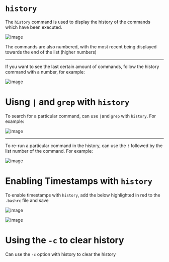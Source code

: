 # `history` 

The `history` command is used to display the history of the commands which have been executed.

![image](https://user-images.githubusercontent.com/107522496/197167820-4f486c08-9efc-4065-a304-cec7e27661d1.png)

The commands are also numbered, with the most recent being displayed towards the end of the list (higher numbers)

---

If you want to see the last certain amount of commands, follow the history command with a number, for example:

![image](https://user-images.githubusercontent.com/107522496/197168517-cacaf029-296f-4489-a913-242473f62439.png)

# Uisng `|` and `grep` with `history`

To search for a particular command, can use `|`and `grep` with `history`. For example: 

![image](https://user-images.githubusercontent.com/107522496/197169090-37aeb45c-c8c5-41a7-8cbc-89416e2b7299.png)

---

To re-run a particular command in the history, can use the `!` followed by the list number of the command. For example:

![image](https://user-images.githubusercontent.com/107522496/197170352-d495aa64-164b-4d30-8fa5-e54f4b11d7bb.png)


# Enabling Timestamps with `history`

To enable timestamps with `history`, add the below highlighted in red to the `.bashrc` file and save

![image](https://user-images.githubusercontent.com/107522496/197172752-715e6e03-a95a-407c-9904-692d49b00b51.png)

![image](https://user-images.githubusercontent.com/107522496/197172824-a579a8e7-6763-405b-ad2c-e7dcec231755.png)




# Using the `-c` to clear history

Can use the `-c` option with history to clear the history




